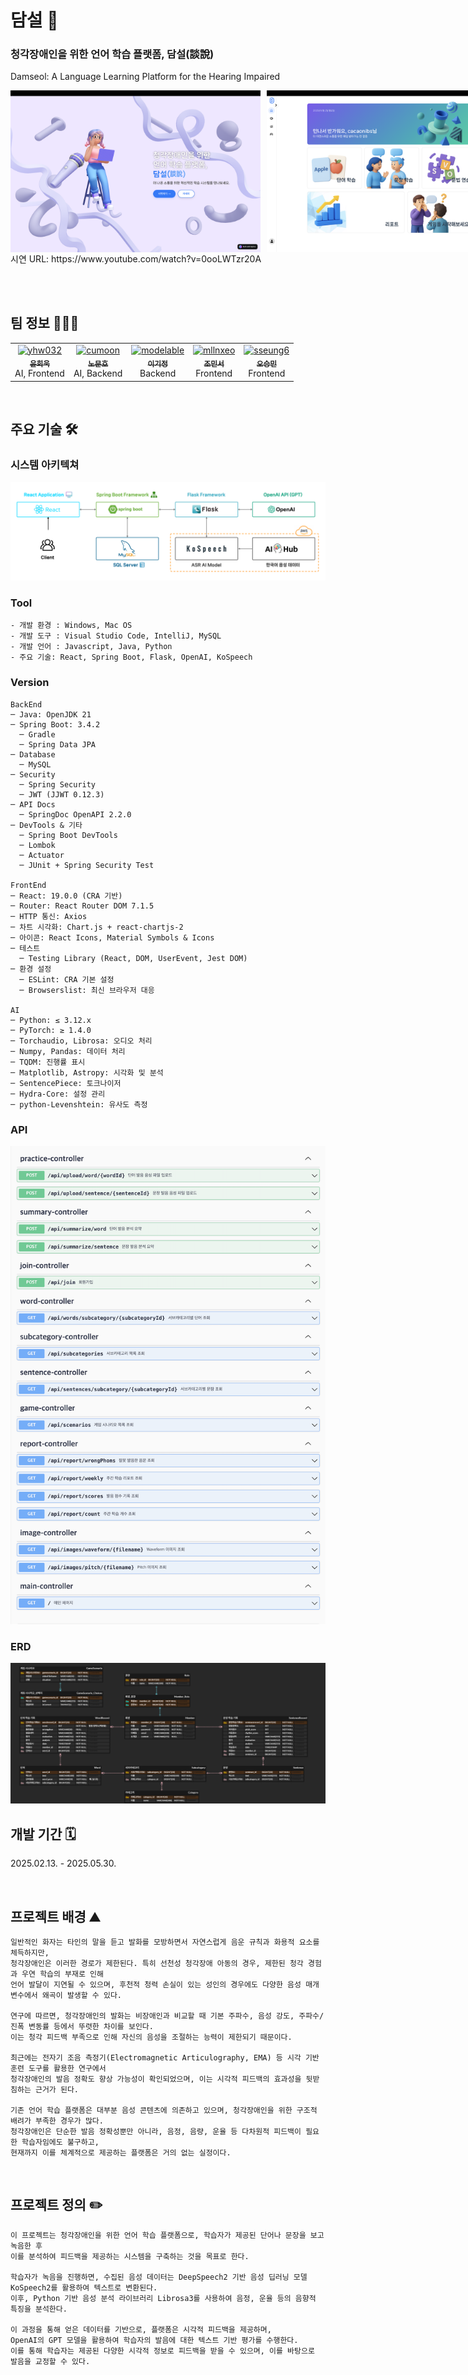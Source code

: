  # 담설 💬
### 청각장애인을 위한 언어 학습 플랫폼, 담설(談說)
Damseol: A Language Learning Platform for the Hearing Impaired

<div style="display: flex; gap: 10px;">
  <img src="./readme_images/damseolMain.png" width="400px"/>
  <img src="./readme_images/damseolMain2.png" width="400px"/>
</div>
시연 URL: https://www.youtube.com/watch?v=0ooLWTzr20A

<br><br>

## 팀 정보 🧑‍🤝‍🧑
<table align="center">
    <tr align="center">
        <td><a href="https://github.com/yhw032">
            <img src="https://avatars.githubusercontent.com/yhw032" width="100px"  alt="yhw032"/><br/>
            <sub><b>윤희욱</b></sub></a>
            <br/> AI, Frontend
        </td>
        <td ><a href="https://github.com/cumoon">
            <img src="https://avatars.githubusercontent.com/cumoon"  width="100px"  alt="cumoon"/><br/>
            <sub><b>노문호</b></sub></a>  
            <br/> AI, Backend
        </td>
        <td><a href="https://github.com/modelable">
            <img src="https://avatars.githubusercontent.com/modelable" width="100px" alt="modelable"/><br/>
            <sub><b>이기정</b></sub></a>
            <br/> Backend
        </td>
        <td><a href="https://github.com/mllnxeo">
            <img src="https://avatars.githubusercontent.com/mllnxeo"  width="100px" alt="mllnxeo"/><br/>
            <sub><b>조민서</b></sub></a>
            <br/> Frontend
        </td>
        <td><a href="https://github.com/sseung6">
            <img src="https://avatars.githubusercontent.com/sseung6" width="100px" alt="sseung6"/><br/>
            <sub><b>오승민</b></sub></a>
            <br/> Frontend
        </td>
    </tr>
</table>

<br>

## 주요 기술 🛠️

### 시스템 아키텍쳐
<img src="./readme_images/project-structure.png"/>

### Tool 
```
- 개발 환경 : Windows, Mac OS
- 개발 도구 : Visual Studio Code, IntelliJ, MySQL
- 개발 언어 : Javascript, Java, Python
- 주요 기술: React, Spring Boot, Flask, OpenAI, KoSpeech
```

### Version

```
BackEnd
─ Java: OpenJDK 21
─ Spring Boot: 3.4.2
  ─ Gradle
  ─ Spring Data JPA
─ Database
  ─ MySQL
─ Security
  ─ Spring Security
  ─ JWT (JJWT 0.12.3)
─ API Docs
  ─ SpringDoc OpenAPI 2.2.0
─ DevTools & 기타
  ─ Spring Boot DevTools
  ─ Lombok
  ─ Actuator
  ─ JUnit + Spring Security Test

FrontEnd
─ React: 19.0.0 (CRA 기반)
─ Router: React Router DOM 7.1.5
─ HTTP 통신: Axios
─ 차트 시각화: Chart.js + react-chartjs-2
─ 아이콘: React Icons, Material Symbols & Icons
─ 테스트
  ─ Testing Library (React, DOM, UserEvent, Jest DOM)
─ 환경 설정
  ─ ESLint: CRA 기본 설정
  ─ Browserslist: 최신 브라우저 대응

AI
─ Python: ≤ 3.12.x
─ PyTorch: ≥ 1.4.0
─ Torchaudio, Librosa: 오디오 처리
─ Numpy, Pandas: 데이터 처리
─ TQDM: 진행률 표시
─ Matplotlib, Astropy: 시각화 및 분석
─ SentencePiece: 토크나이저
─ Hydra-Core: 설정 관리
─ python-Levenshtein: 유사도 측정
```

### API
<img src = "./readme_images/swagger.png" width="800px"/>

<br>

### ERD
<img src = "./readme_images/damseol_erd2.png" />

<br>

## 개발 기간 🗓️

2025.02.13. - 2025.05.30.

<br>

## 프로젝트 배경 ⛰️
``` 
일반적인 화자는 타인의 말을 듣고 발화를 모방하면서 자연스럽게 음운 규칙과 화용적 요소를 체득하지만,
청각장애인은 이러한 경로가 제한된다. 특히 선천성 청각장애 아동의 경우, 제한된 청각 경험과 우연 학습의 부재로 인해
언어 발달이 지연될 수 있으며, 후천적 청력 손실이 있는 성인의 경우에도 다양한 음성 매개변수에서 왜곡이 발생할 수 있다.

연구에 따르면, 청각장애인의 발화는 비장애인과 비교할 때 기본 주파수, 음성 강도, 주파수/진폭 변동률 등에서 뚜렷한 차이를 보인다.
이는 청각 피드백 부족으로 인해 자신의 음성을 조절하는 능력이 제한되기 때문이다.

최근에는 전자기 조음 측정기(Electromagnetic Articulography, EMA) 등 시각 기반 훈련 도구를 활용한 연구에서
청각장애인의 발음 정확도 향상 가능성이 확인되었으며, 이는 시각적 피드백의 효과성을 뒷받침하는 근거가 된다.

기존 언어 학습 플랫폼은 대부분 음성 콘텐츠에 의존하고 있으며, 청각장애인을 위한 구조적 배려가 부족한 경우가 많다.
청각장애인은 단순한 발음 정확성뿐만 아니라, 음정, 음량, 운율 등 다차원적 피드백이 필요한 학습자임에도 불구하고,
현재까지 이를 체계적으로 제공하는 플랫폼은 거의 없는 실정이다.
```
<br>

## 프로젝트 정의 ✏️
``` 
이 프로젝트는 청각장애인을 위한 언어 학습 플랫폼으로, 학습자가 제공된 단어나 문장을 보고 녹음한 후
이를 분석하여 피드백을 제공하는 시스템을 구축하는 것을 목표로 한다.

학습자가 녹음을 진행하면, 수집된 음성 데이터는 DeepSpeech2 기반 음성 딥러닝 모델 KoSpeech2를 활용하여 텍스트로 변환된다.
이후, Python 기반 음성 분석 라이브러리 Librosa3를 사용하여 음정, 운율 등의 음향적 특징을 분석한다.

이 과정을 통해 얻은 데이터를 기반으로, 플랫폼은 시각적 피드백을 제공하며,
OpenAI의 GPT 모델을 활용하여 학습자의 발음에 대한 텍스트 기반 평가를 수행한다.
이를 통해 학습자는 제공된 다양한 시각적 정보로 피드백을 받을 수 있으며, 이를 바탕으로 발음을 교정할 수 있다.
```
<br>


<!--
## 프로젝트 목표 ⛳

### 단어 학습
<div style="display: flex; gap: 10px;">
  <img src="./readme_images/damseolWord1.png" width="400px"/>
  <img src="./readme_images/damseolWord2.png" width="400px"/>
</div>
자음, 모음, 음절의 끝소리 등 한국어 발음 규칙에 따라 구성된 카테고리에서 단어 연습을 선택할 수 있다.
사용자는 마이크 버튼을 눌러 자신의 발음을 녹음하며 단어 학습을 수행한다.
녹음한 발음에 대한 정확도, 추천 학습 음소, 사용자 발음 비교 등을 시각적으로 확인할 수 있다.

### 문장 학습
<div style="display: flex; gap: 10px;">
  <img src="./readme_images/damseolSentence1.png" width="400px"/>
  <img src="./readme_images/damseolSentence2.png" width="400px"/>
</div>
일상생활의 다양한 상황(예: 식당, 교회 등), 문법 요소별(예: 문장 내 불규칙 활용)에 맞추어 구성된 카테고리에서 문장 연습을 선택할 수 있다.
사용자는 Waveform, Pitch, 정확도, 발음 평가 등의 학습 결과를 다양한 시각 자료로 확인할 수 있다.

### 학습 결과
<div style="display: flex; gap: 10px;">
  <img src="./readme_images/damseolResult1.png" width="400px"/>
  <img src="./readme_images/damseolResult2.png" width="400px"/>
</div>
단어 학습이 종료되면 사용자가 특별히 틀리는 자/모음 등을 표시하고 발음 팁을 제공하는 화면이다.
결과 요약 화면에서는 사용자의 발음 정확도, 피치, 리듬, 학습 팁을 종합적으로 보여준다.

### 학습 리포트
<div style="display: flex; gap: 10px;">
  <img src="./readme_images/damseolReport.png" width="400px"/>
</div>
주차별 발음 정확도, 음정, 리듬 점수 및 학습 진도, 게임 결과를 종합적으로 확인할 수 있는 통계 페이지이다.

### 구화(口和) 학습 게임
<div style="display: flex; gap: 10px;">
  <img src="./readme_images/damseolGame1.png" width="400px"/>
  <img src="./readme_images/damseolGame2.png" width="400px"/>
</div>
입모양만 보고 발음을 추측하는 훈련을 통해 구화 능력을 향상시키는 게임 학습 화면이다.
사용자는 영상에 표시되는 사람의 입모양을 보고 정답 선택지를 고르게 된다.
-->
<br>
